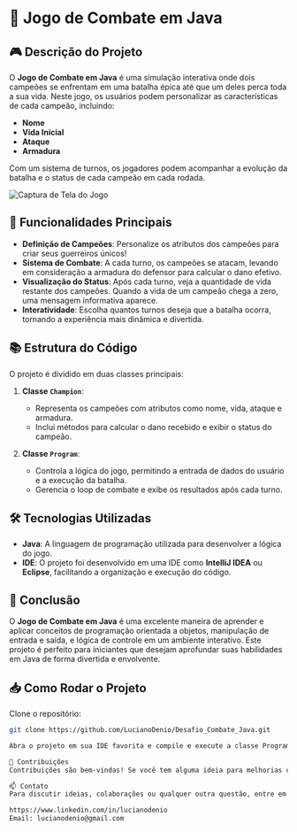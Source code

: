 # 💼 Jogo de Combate em Java

## 🎮 Descrição do Projeto

O **Jogo de Combate em Java** é uma simulação interativa onde dois campeões se enfrentam em uma batalha épica até que um deles perca toda a sua vida. Neste jogo, os usuários podem personalizar as características de cada campeão, incluindo:

- **Nome**
- **Vida Inicial**
- **Ataque**
- **Armadura**

Com um sistema de turnos, os jogadores podem acompanhar a evolução da batalha e o status de cada campeão em cada rodada.

![Captura de Tela do Jogo](https://via.placeholder.com/600x300.png?text=Screenshot+do+Jogo+de+Combate) <!-- Substitua pelo link real de uma captura de tela do seu jogo -->

## 🚀 Funcionalidades Principais

- **Definição de Campeões**: Personalize os atributos dos campeões para criar seus guerreiros únicos!
- **Sistema de Combate**: A cada turno, os campeões se atacam, levando em consideração a armadura do defensor para calcular o dano efetivo.
- **Visualização do Status**: Após cada turno, veja a quantidade de vida restante dos campeões. Quando a vida de um campeão chega a zero, uma mensagem informativa aparece.
- **Interatividade**: Escolha quantos turnos deseja que a batalha ocorra, tornando a experiência mais dinâmica e divertida.

## 📚 Estrutura do Código

O projeto é dividido em duas classes principais:

1. **Classe `Champion`**:
   - Representa os campeões com atributos como nome, vida, ataque e armadura.
   - Inclui métodos para calcular o dano recebido e exibir o status do campeão.

2. **Classe `Program`**:
   - Controla a lógica do jogo, permitindo a entrada de dados do usuário e a execução da batalha.
   - Gerencia o loop de combate e exibe os resultados após cada turno.

## 🛠️ Tecnologias Utilizadas

- **Java**: A linguagem de programação utilizada para desenvolver a lógica do jogo.
- **IDE**: O projeto foi desenvolvido em uma IDE como **IntelliJ IDEA** ou **Eclipse**, facilitando a organização e execução do código.

## 🎯 Conclusão

O **Jogo de Combate em Java** é uma excelente maneira de aprender e aplicar conceitos de programação orientada a objetos, manipulação de entrada e saída, e lógica de controle em um ambiente interativo. Este projeto é perfeito para iniciantes que desejam aprofundar suas habilidades em Java de forma divertida e envolvente.

## 📥 Como Rodar o Projeto

Clone o repositório:

```bash
git clone https://github.com/LucianoDenio/Desafio_Combate_Java.git

Abra o projeto em sua IDE favorita e compile e execute a classe Program para iniciar o jogo!

🤝 Contribuições
Contribuições são bem-vindas! Se você tem alguma ideia para melhorias ou novas funcionalidades, sinta-se à vontade para abrir um Pull Request ou um Issue!

📫 Contato
Para discutir ideias, colaborações ou qualquer outra questão, entre em contato:

https://www.linkedin.com/in/lucianodenio
Email: lucianodenio@gmail.com
